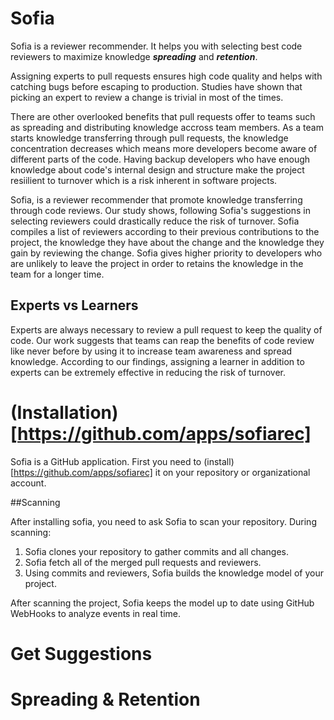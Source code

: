 # Sofia
Sofia is a reviewer recommender. It helps you with selecting best code reviewers to maximize knowledge **_spreading_** and **_retention_**. 

Assigning experts to pull requests ensures high code quality and helps with catching bugs before escaping to production. Studies have shown that picking an expert to review a change is trivial in most of the times.

There are other overlooked benefits that pull requests offer to teams such as spreading and distributing knowledge accross team members. As a team starts knowledge transferring through pull requests, the knowledge concentration decreases which means more developers become aware of different parts of the code. Having backup developers who have enough knowledge about code's internal design and structure make the project resiilient to turnover which is a risk inherent in software projects. 

Sofia, is a reviewer recommender that promote knowledge transferring through code reviews. Our study shows, following Sofia's suggestions in selecting reviewers could drastically reduce the risk of turnover. Sofia compiles a list of reviewers according to their previous contributions to the project, the knowledge they have about the change and the knowledge they gain by reviewing the change. Sofia gives higher priority to developers who are unlikely to leave the project in order to retains the knowledge in the team for a longer time.

## Experts vs Learners

Experts are always necessary to review a pull request to keep the quality of code. Our work suggests that teams can reap the benefits of code review like never before by using it to increase team awareness and spread knowledge. According to our findings, assigning a learner in addition to experts can be extremely effective in reducing the risk of turnover. 

# (Installation)[https://github.com/apps/sofiarec]

Sofia is a GitHub application. First you need to (install)[https://github.com/apps/sofiarec] it on your repository or organizational account.

##Scanning

After installing sofia, you need to ask Sofia to scan your repository. During scanning:

 1. Sofia clones your repository to gather commits and all changes.
 2. Sofia fetch all of the merged pull requests and reviewers.
 3. Using commits and reviewers, Sofia builds the knowledge model of your project.
 
After scanning the project, Sofia keeps the model up to date using GitHub WebHooks to analyze events in real time.

# Get Suggestions

# Spreading & Retention
